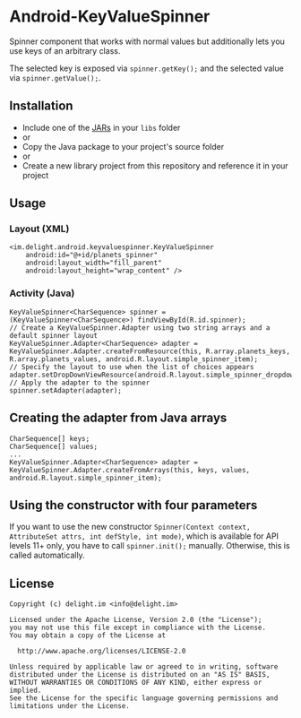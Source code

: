 # Android-KeyValueSpinner

Spinner component that works with normal values but additionally lets you use keys of an arbitrary class.

The selected key is exposed via `spinner.getKey();` and the selected value via `spinner.getValue();`.

## Installation

 * Include one of the [JARs](JARs) in your `libs` folder
 * or
 * Copy the Java package to your project's source folder
 * or
 * Create a new library project from this repository and reference it in your project

## Usage

### Layout (XML)

```
<im.delight.android.keyvaluespinner.KeyValueSpinner
	android:id="@+id/planets_spinner"
	android:layout_width="fill_parent"
	android:layout_height="wrap_content" />
```

### Activity (Java)

```
KeyValueSpinner<CharSequence> spinner = (KeyValueSpinner<CharSequence>) findViewById(R.id.spinner);
// Create a KeyValueSpinner.Adapter using two string arrays and a default spinner layout
KeyValueSpinner.Adapter<CharSequence> adapter = KeyValueSpinner.Adapter.createFromResource(this, R.array.planets_keys, R.array.planets_values, android.R.layout.simple_spinner_item);
// Specify the layout to use when the list of choices appears
adapter.setDropDownViewResource(android.R.layout.simple_spinner_dropdown_item);
// Apply the adapter to the spinner
spinner.setAdapter(adapter);
```

## Creating the adapter from Java arrays

```
CharSequence[] keys;
CharSequence[] values;
...
KeyValueSpinner.Adapter<CharSequence> adapter = KeyValueSpinner.Adapter.createFromArrays(this, keys, values, android.R.layout.simple_spinner_item);
```

## Using the constructor with four parameters

If you want to use the new constructor `Spinner(Context context, AttributeSet attrs, int defStyle, int mode)`, which is available for API levels 11+ only, you have to call `spinner.init();` manually. Otherwise, this is called automatically.

## License

```
Copyright (c) delight.im <info@delight.im>

Licensed under the Apache License, Version 2.0 (the "License");
you may not use this file except in compliance with the License.
You may obtain a copy of the License at

  http://www.apache.org/licenses/LICENSE-2.0

Unless required by applicable law or agreed to in writing, software
distributed under the License is distributed on an "AS IS" BASIS,
WITHOUT WARRANTIES OR CONDITIONS OF ANY KIND, either express or implied.
See the License for the specific language governing permissions and
limitations under the License.
```
